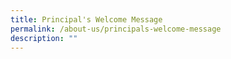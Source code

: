 ```yaml
---
title: Principal's Welcome Message
permalink: /about-us/principals-welcome-message
description: ""
---
```

